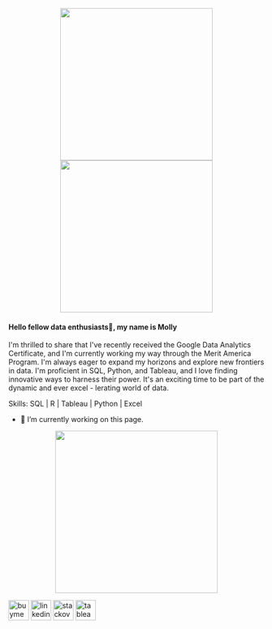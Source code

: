 <p align="center">
    <img width="300" height="300" src="https://media.giphy.com/media/IgGcxqawkRc6y43Z6I/giphy.gif">
    <img width="300" height="300" src="https://media.giphy.com/media/1Z0IXKF155R5fl7t0q/giphy.gif">
  </p>
 

#### Hello fellow data enthusiasts👋, my name is Molly

I'm thrilled to share that I've recently received the Google Data Analytics Certificate, and I'm currently working my way through the Merit America Program. I'm always eager to expand my horizons and explore new frontiers in data. I'm proficient in SQL, Python, and Tableau, and I love finding innovative ways to harness their power. It's an exciting time to be part of the dynamic and ever excel - lerating world of data.

Skills: SQL | R | Tableau | Python | Excel

- 🔭 I’m currently working on this page. 

<p align="center">
<img src="https://github-readme-activity-graph.cyclic.app/graph?username=mollygrmn&theme=default" height="320" />
  </p>


[<img src='https://cdn.jsdelivr.net/npm/simple-icons@3.0.1/icons/buymeacoffee.svg' alt='buymeacoffee' height='40'>](https://mollygrmn.github.io/portfolio/#)   [<img src='https://cdn.jsdelivr.net/npm/simple-icons@3.0.1/icons/linkedin.svg' alt='linkedin' height='40'>](https://www.linkedin.com/in/molly-gorman/)  [<img src='https://cdn.jsdelivr.net/npm/simple-icons@3.0.1/icons/stackoverflow.svg' alt='stackoverflow' height='40'>](https://stackoverflow.com/users/21522209) 
[<img src='https://cdn.jsdelivr.net/npm/simple-icons@3.0.1/icons/tableau.svg' alt='tableau' height='40'>](https://public.tableau.com/app/profile/molly.gorman)  



 



  

